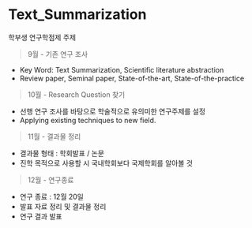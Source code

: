 # Text_Summarization
학부생 연구학점제 주제


> 9월 - 기존 연구 조사

- Key Word: Text Summarization, Scientific literature abstraction
- Review paper, Seminal paper, State-of-the-art, State-of-the-practice


> 10월 - Research Question 찾기

- 선행 연구 조사를 바탕으로 학술적으로 유의미한 연구주제를 설정
- Applying existing techniques to new field.


> 11월 - 결과물 정리

- 결과물 형태 : 학회발표 / 논문 
- 진학 목적으로 사용할 시 국내학회보다 국제학회를 알아볼 것

> 12월 - 연구종료

- 연구 종료 : 12월 20일
- 발표 자료 정리 및 결과물 정리
- 연구 결과 발표
